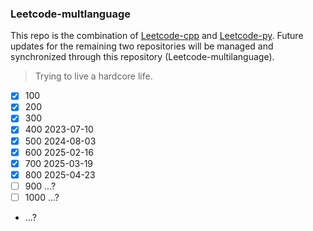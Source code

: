 ### Leetcode-multlanguage

This repo is the combination of [Leetcode-cpp](https://github.com/zhiyangjing/leetcodecpp) and [Leetcode-py](https://github.com/zhiyangjing/leetcodepy). Future updates for the remaining two repositories will be managed and synchronized through this repository (Leetcode-multilanguage).



> Trying to live a hardcore life.



- [x] 100
- [x] 200
- [x] 300
- [x] 400 2023-07-10
- [x] 500 2024-08-03
- [x] 600 2025-02-16
- [x] 700 2025-03-19
- [x] 800 2025-04-23
- [ ] 900 ...?
- [ ] 1000 ...?
- ...?


